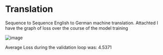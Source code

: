 # Translation
Sequence to Sequence English to German machine translation. Attachted I have the graph of loss over the course of the model training

![image](https://github.com/user-attachments/assets/58fda0da-d0ba-4a81-9dc7-1ea6ad2c7fff)

Average Loss during the validation loop was: 4.5371 
